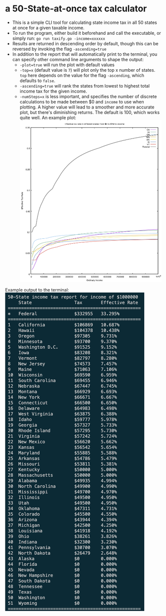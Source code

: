 # a 50-State-at-once tax calculator
* This is a simple CLI tool for calculating state income tax in all 50 states at once for a given taxable income.
* To run the program, either build it beforehand and call the executable, or simply run: `go run taxify.go -income=xxxxxx`
* Results are returned in descending order by default, though this can be reversed by invoking the flag `-ascending=true`
* In addition to the report that will automatically print to the terminal, you can specify other command line arguments to shape the output:
    - `-plot=true` will run the plot with default values
    - `-top=x` (default value is `7`) will plot only the top x number of states. `top` here depends on the value for the flag `-ascending`, which defaults to `false`.
    - `-ascending=true` will rank the states from lowest to highest total income tax for the given income.
    - `-numSteps=x` is less important, and specifies the number of discrete calculations to be made between $0 and `income` to use when plotting. A higher value will lead to a smoother and more accurate plot, but there's diminishing returns. The default is 100, which works quite well.
An example plot:
![Plot of effective tax from $0 to $1M in ordinary income](https://github.com/m12t/taxify/blob/main/output/plots/plot.png)

Example output to the terminal:
![Terminal output](https://github.com/m12t/taxify/blob/main/output/plots/example_output.png)